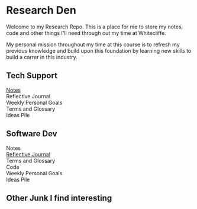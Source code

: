 # Research Den
Welcome to my Research Repo. This is a place for me to store my notes, code and other things I'll need through out my time at Whitecliffe.

My personal mission throughout my time at this course is to refresh my previous knowledge and build upon this foundation by learning new skills to build a carrer in this industry.

## Tech Support
[Notes](./TechSupport/notes/main.md) </br>
Reflective Journal </br>
Weekly Personal Goals </br>
Terms and Glossary </br>
Ideas Pile

## Software Dev
Notes </br>
[Reflective Journal](./SoftwareDev/reflectivejournal.md) </br>
Terms and Glossary </br>
Code </br>
Weekly Personal Goals </br>
Ideas Pile

## Other Junk I find interesting

